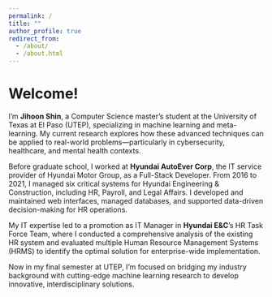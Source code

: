 ```yaml
---
permalink: /
title: ""
author_profile: true
redirect_from: 
  - /about/
  - /about.html
---
```


Welcome! 
======
I’m **Jihoon Shin**, a Computer Science master’s student at the University of Texas at El Paso (UTEP), specializing in machine learning and meta-learning. My current research explores how these advanced techniques can be applied to real-world problems—particularly in cybersecurity, healthcare, and mental health contexts. 

Before graduate school, I worked at **Hyundai AutoEver Corp**, the IT service provider of Hyundai Motor Group, as a Full-Stack Developer. From 2016 to 2021, I managed six critical systems for Hyundai Engineering & Construction, including HR, Payroll, and Legal Affairs. I developed and maintained web interfaces, managed databases, and supported data-driven decision-making for HR operations.

My IT expertise led to a promotion as IT Manager in **Hyundai E&C**’s HR Task Force Team, where I conducted a comprehensive analysis of the existing HR system and evaluated multiple Human Resource Management Systems (HRMS) to identify the optimal solution for enterprise-wide implementation.

Now in my final semester at UTEP, I’m focused on bridging my industry background with cutting-edge machine learning research to develop innovative, interdisciplinary solutions.  

